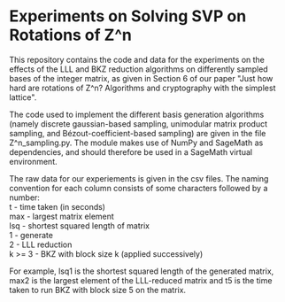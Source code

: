 # Experiments on Solving SVP on Rotations of Z^n

This repository contains the code and data for the experiments on the effects of the LLL and BKZ reduction algorithms on differently sampled bases of the integer matrix, as given in Section 6 of our paper "Just how hard are rotations of Z^n? Algorithms and cryptography with the simplest lattice". <insert link to paper>

The code used to implement the different basis generation algorithms (namely discrete gaussian-based sampling, unimodular matrix product sampling, and Bézout-coefficient-based sampling) are given in the file Z^n_sampling.py. The module makes use of NumPy and SageMath as dependencies, and should therefore be used in a SageMath virtual environment. 

The raw data for our experiements is given in the csv files. The naming convention for each column consists of some characters followed by a number: </br>
t - time taken (in seconds) </br>
max - largest matrix element </br>
lsq - shortest squared length of matrix </br>
1 - generate </br>
2 - LLL reduction </br>
k >= 3 - BKZ with block size k (applied successively)

For example, lsq1 is the shortest squared length of the generated matrix, max2 is the largest element of the LLL-reduced matrix and t5 is the time taken to run BKZ with block size 5 on the matrix.

